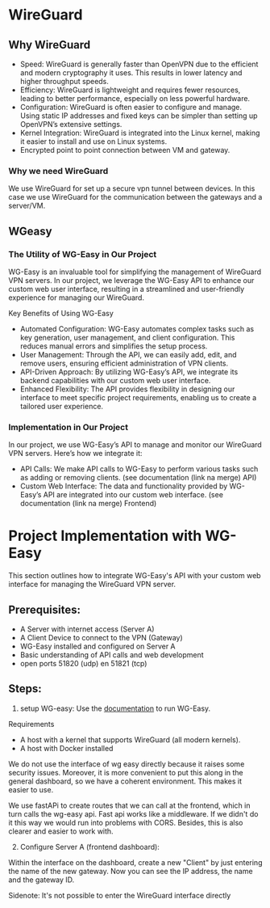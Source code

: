 # WireGuard
## Why WireGuard
- Speed: WireGuard is generally faster than OpenVPN due to the efficient and modern cryptography it uses. This results in lower latency and higher throughput speeds.
- Efficiency: WireGuard is lightweight and requires fewer resources, leading to better performance, especially on less powerful hardware.
- Configuration: WireGuard is often easier to configure and manage. Using static IP addresses and fixed keys can be simpler than setting up OpenVPN’s extensive settings.
- Kernel Integration: WireGuard is integrated into the Linux kernel, making it easier to install and use on Linux systems.
- Encrypted point to point connection between VM and gateway.  

### Why we need WireGuard
We use WireGuard for set up a secure vpn tunnel between devices. In this case we use WireGuard for the communication between the gateways and a server/VM. 

## WGeasy 
### The Utility of WG-Easy in Our Project
WG-Easy is an invaluable tool for simplifying the management of WireGuard VPN servers.  In our project, we leverage the WG-Easy API to enhance our custom web user interface, resulting in a streamlined and user-friendly experience for managing our WireGuard.

Key Benefits of Using WG-Easy
- Automated Configuration: WG-Easy automates complex tasks such as key generation, user management, and client configuration. This reduces manual errors and simplifies the setup process.
- User Management: Through the API, we can easily add, edit, and remove users, ensuring efficient administration of VPN clients.
- API-Driven Approach: By utilizing WG-Easy’s API, we integrate its backend capabilities with our custom web user interface. 
- Enhanced Flexibility: The API provides flexibility in designing our interface to meet specific project requirements, enabling us to create a tailored user experience.

### Implementation in Our Project
In our project, we use WG-Easy’s API to manage and monitor our WireGuard VPN servers. Here’s how we integrate it:

- API Calls: We make API calls to WG-Easy to perform various tasks such as adding or removing clients. (see documentation (link na merge) API)
- Custom Web Interface: The data and functionality provided by WG-Easy’s API are integrated into our custom web interface. (see documentation (link na merge) Frontend)

# Project Implementation with WG-Easy
This section outlines how to integrate WG-Easy's API with your custom web interface for managing the WireGuard VPN server.

## Prerequisites:

- A Server with internet access (Server A) 
- A Client Device to connect to the VPN (Gateway)
- WG-Easy installed and configured on Server A
- Basic understanding of API calls and web development
- open ports 51820 (udp) en 51821 (tcp)

## Steps:
1. setup WG-easy:
Use the [documentation](https://github.com/wg-easy/wg-easy/blob/master/README.md) to run WG-Easy. 

Requirements
- A host with a kernel that supports WireGuard (all modern kernels).
- A host with Docker installed

We do not use the interface of wg easy directly because it raises some security issues. Moreover, it is more convenient to put this along in the general dashboard, so we have a coherent environment. This makes it easier to use. 

We use fastAPi to create routes that we can call at the frontend, which in turn calls the wg-easy api. Fast api works like a middleware. If we didn't do it this way we would run into problems with CORS. Besides, this is also clearer and easier to work with. 

2. Configure Server A (frontend dashboard):

Within the interface on the dashboard, create a new "Client" by just entering the name of the new gateway. Now you can see the IP address, the name and the gateway ID. 

Sidenote: It's not possible to enter the WireGuard interface directly
